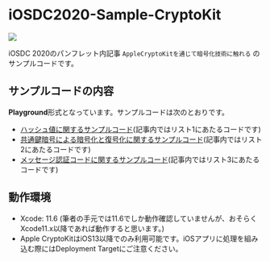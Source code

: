 # iOSDC2020-Sample-CryptoKit

![](https://img.shields.io/github/license/kotetuco/iOSDC2020-Sample-CryptoKit) 

iOSDC 2020のパンフレット内記事 `AppleCryptoKitを通じて暗号化技術に触れる` のサンプルコードです。

## サンプルコードの内容

**Playground**形式となっています。サンプルコードは次のとおりです。

- [ハッシュ値に関するサンプルコード](https://github.com/kotetuco/iOSDC2020-Sample-CryptoKit/blob/master/CryptoKitSample.playground/Pages/Hash.xcplaygroundpage/Contents.swift)(記事内ではリスト1にあたるコードです)
- [共通鍵暗号による暗号化と復号化に関するサンプルコード](https://github.com/kotetuco/iOSDC2020-Sample-CryptoKit/blob/master/CryptoKitSample.playground/Pages/AES.xcplaygroundpage/Contents.swift)(記事内ではリスト2にあたるコードです)
- [メッセージ認証コードに関するサンプルコード](https://github.com/kotetuco/iOSDC2020-Sample-CryptoKit/blob/master/CryptoKitSample.playground/Pages/HMAC.xcplaygroundpage/Contents.swift)(記事内ではリスト3にあたるコードです)

## 動作環境

- Xcode: 11.6 (筆者の手元では11.6でしか動作確認していませんが、おそらくXcode11.x以降であれば動作すると思います。)
- Apple CryptoKitはiOS13以降でのみ利用可能です。iOSアプリに処理を組み込む際にはDeployment Targetにご注意ください。
